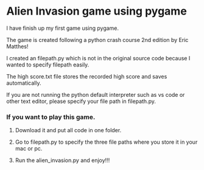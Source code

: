 # Alien Invasion game using pygame

I have finish up my first game using pygame.

The game is created following a python crash course 2nd edition by Eric Matthes!

I created an filepath.py which is not in the original source code because I wanted to specify filepath easily.

The high score.txt file stores the recorded high score and saves automatically. 

If you are not running the python default interpreter such as vs code or other text editor, please specify your file path in filepath.py.

### If you want to play this game.

1. Download it and put all code in one folder.

2. Go to filepath.py to specify the three file paths where you store it in your mac or pc.

3. Run the alien_invasion.py and enjoy!!!

